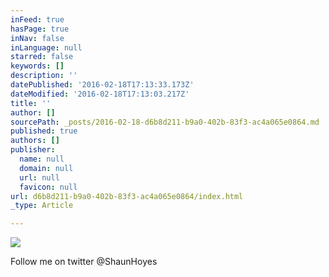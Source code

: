 ```yaml
---
inFeed: true
hasPage: true
inNav: false
inLanguage: null
starred: false
keywords: []
description: ''
datePublished: '2016-02-18T17:13:33.173Z'
dateModified: '2016-02-18T17:13:03.217Z'
title: ''
author: []
sourcePath: _posts/2016-02-18-d6b8d211-b9a0-402b-83f3-ac4a065e0864.md
published: true
authors: []
publisher:
  name: null
  domain: null
  url: null
  favicon: null
url: d6b8d211-b9a0-402b-83f3-ac4a065e0864/index.html
_type: Article

---
```

![](https://the-grid-user-content.s3-us-west-2.amazonaws.com/a4a66c29-7489-4e93-b723-5d368eef7816.JPG)

Follow me on twitter @ShaunHoyes